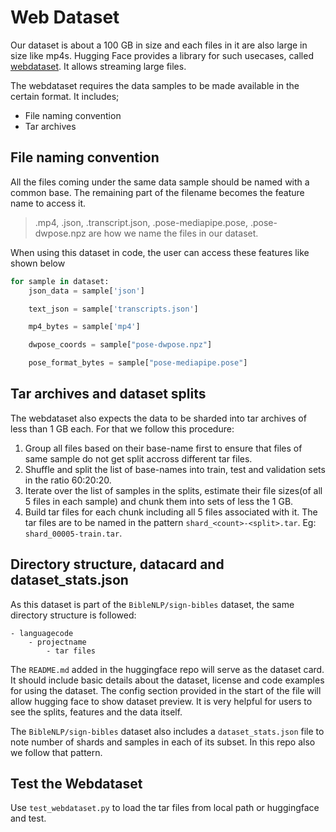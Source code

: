 # Web Dataset

Our dataset is about a 100 GB in size and each files in it are also large in size like mp4s. Hugging Face provides a library for such usecases, called [webdataset](https://huggingface.co/docs/hub/en/datasets-webdataset). It allows streaming large files.

The webdataset requires the data samples to be made available in the certain format. It includes;
- File naming convention
- Tar archives

## File naming convention
All the files coming under the same data sample should be named with a common base. The remaining part of the filename becomes the feature name to access it.
>  <id>.mp4, <id>.json, <id>.transcript.json, <id>.pose-mediapipe.pose, <id>.pose-dwpose.npz are how we name the files in our dataset.

When using this dataset in code, the user can access these features like shown below

```python
for sample in dataset:
    json_data = sample['json']

    text_json = sample['transcripts.json']

    mp4_bytes = sample['mp4']

    dwpose_coords = sample["pose-dwpose.npz"]

    pose_format_bytes = sample["pose-mediapipe.pose"]
```

## Tar archives and dataset splits

The webdataset also expects the data to be sharded into tar archives of less than 1 GB each. For that we follow this procedure:

1. Group all files based on their base-name first to ensure that files of same sample do not get split accross different tar files.
1. Shuffle and split the list of base-names into train, test and validation sets in the ratio 60:20:20. 
1. Iterate over the list of samples in the splits, estimate their file sizes(of all 5 files in each sample) and chunk them into sets of less the 1 GB.
1. Build tar files for each chunk including all 5 files associated with it. The tar files are to be named in the pattern `shard_<count>-<split>.tar`. Eg: `shard_00005-train.tar`.

## Directory structure, datacard and dataset_stats.json

As this dataset is part of the `BibleNLP/sign-bibles` dataset, the same directory structure is followed:
```
- languagecode
    - projectname
        - tar files
```
The `README.md` added in the huggingface repo will serve as the dataset card. It should include basic details about the dataset, license and code examples for using the dataset. The config section provided in the start of the file will allow hugging face to show dataset preview. It is very helpful for users to see the splits, features and the data itself.

The `BibleNLP/sign-bibles` dataset also includes a `dataset_stats.json` file to note number of shards and samples in each of its subset. In this repo also we follow that pattern.

## Test the Webdataset

Use `test_webdataset.py` to load the tar files from local path or huggingface and test.
